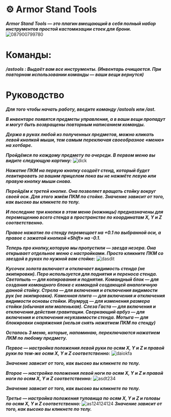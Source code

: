 # ⚙️ Armor Stand Tools
___Armor Stand Tools — это плагин вмещающий в себя полный набор инструментов простой кастомизации стоек для брони.___
![087900799780](https://sculmix.gitbook.io/~gitbook/image?url=https%3A%2F%2F1316437794-files.gitbook.io%2F~%2Ffiles%2Fv0%2Fb%2Fgitbook-x-prod.appspot.com%2Fo%2Fspaces%252F6KIFCvpJg8p9J7FpIkBA%252Fuploads%252FNxDI8ePMCXY4cqzuyuI5%252Fimage2.png%3Falt%3Dmedia%26token%3Dd4ef5485-f8ca-4f2b-8b72-36065dcde813&width=768&dpr=1&quality=100&sign=8724e2a0&sv=1)

# Команды:
___/astools : Выдаёт вам все инструменты. (Инвентарь очищается. При повторном использовании команды — ваши вещи вернутся)___
# Руководство

___Для того чтобы начать работу, введите команду /astools или /ast.___

___В инвентаре появятся предметы управления, а в ваши вещи пропадут и могут быть возвращены повторным написанием команды.___

___Держа в руках любой из полученных предметов, можно кликать левой кнопкой мыши, тем самым переключая своеобразное «меню» на хотбаре.___

___Пройдёмся по каждому предмету по очереди. В первом меню вы видите следующую картину:___
![dick](https://sculmix.gitbook.io/~gitbook/image?url=https%3A%2F%2F1316437794-files.gitbook.io%2F~%2Ffiles%2Fv0%2Fb%2Fgitbook-x-prod.appspot.com%2Fo%2Fspaces%252F6KIFCvpJg8p9J7FpIkBA%252Fuploads%252FDlszjNHbLURpiUl7TAjT%252Fimage.png%3Falt%3Dmedia%26token%3De3ef46fc-2d5d-451e-aae7-68444f7e11b9&width=768&dpr=1&quality=100&sign=6d1a1bc5&sv=1)

___Нажатие ПКМ на первую кнопку создаёт стенд, который будет левитировать за вашим прицелом пока вы не нажмёте левую или правую кнопку мыши снова.___

___Перейдём к третей кнопке. Она позволяет вращать стойку вокруг своей оси. Для этого жмём ПКМ по стойке. Значение зависит от того, как высоко вы кликнете по телу.___

___И последние три кнопки в этом меню (ножницы) предназначены для перемещению всего стенда в пространстве по координатам X, Y и Z соответственно.___

___Правое нажатие по стенду перемещает на +0.1 по выбранной оси, а правое с зажатой кнопкой «Shift» на -0.1.___

___Теперь про кнопку,которую мы пропустили — звезда незера. Она открывает отдельное меню с настройками. Просто кликните ПКМ со звездой в руках по нужной вам стойке:___
![dasdit](https://sculmix.gitbook.io/~gitbook/image?url=https%3A%2F%2F1316437794-files.gitbook.io%2F~%2Ffiles%2Fv0%2Fb%2Fgitbook-x-prod.appspot.com%2Fo%2Fspaces%252F6KIFCvpJg8p9J7FpIkBA%252Fuploads%252F6dRznUJcw765ecK45s3u%252Fimage.png%3Falt%3Dmedia%26token%3D11fc1082-5dc0-44ba-aeb8-fc472c396d1e&width=768&dpr=1&quality=100&sign=d11a04d4&sv=1)

___Кусочек золота включает и отключает видимость стенда (не экипировки).  Перо используется для поднятия и переноса стенда. Светопыль — для копирования и поднятия. Командный блок — для создания командного блока с командой создающей аналогичную данной стойку. Стрела — для включения и отключения видимости рук (не экипировки). Каменная плита — для включения и отключения видимости основы стойки. Изумруд — для изменения размера стойки (обычная или маленькая). Слеза Гаста — для включения и отключения действия гравитации. Сверкающий арбуз — для включения и отключения неуязвимости стенда.  Мотыга — для блокировки снаряжения (нельзя снять нажатием ПКМ по стенду)___

___Осталось 3 меню, которые, напоминаю, переключаются нажатием ЛКМ по любому предмету.___

___Первое — настройка положения левой руки по осям X, Y и Z и правой руки по тем-же осям X, Y и Z соответственно:___
![daiokfa](https://sculmix.gitbook.io/~gitbook/image?url=https%3A%2F%2F1316437794-files.gitbook.io%2F~%2Ffiles%2Fv0%2Fb%2Fgitbook-x-prod.appspot.com%2Fo%2Fspaces%252F6KIFCvpJg8p9J7FpIkBA%252Fuploads%252Fl8ZbQWCu8n2n0ZCCWwMC%252Fimage.png%3Falt%3Dmedia%26token%3D97f03628-b8dc-4e7c-82a2-da58e88e8193&width=768&dpr=1&quality=100&sign=deab4257&sv=1)

___Значение зависит от того, как высоко вы кликнете по телу.___

___Второе — настройка положения левой ноги по осям X, Y и Z и правой ноги по осям X, Y и Z соответственно:___
![asdt234](https://sculmix.gitbook.io/~gitbook/image?url=https%3A%2F%2F1316437794-files.gitbook.io%2F~%2Ffiles%2Fv0%2Fb%2Fgitbook-x-prod.appspot.com%2Fo%2Fspaces%252F6KIFCvpJg8p9J7FpIkBA%252Fuploads%252F6YfFwNyH8A38A98EvEJU%252Fimage.png%3Falt%3Dmedia%26token%3D7797c026-dbd1-462a-9546-3acd1feecd07&width=768&dpr=1&quality=100&sign=7016d3b3&sv=1)

___Значение зависит от того, как высоко вы кликнете по телу.___

___Третье — настройка положения туловища по осям X, Y и Z и головы по осям X, Y и Z соответственно:___
![as124124124](https://sculmix.gitbook.io/~gitbook/image?url=https%3A%2F%2F1316437794-files.gitbook.io%2F~%2Ffiles%2Fv0%2Fb%2Fgitbook-x-prod.appspot.com%2Fo%2Fspaces%252F6KIFCvpJg8p9J7FpIkBA%252Fuploads%252FpxUQKSohWbAJ8eVvWkAu%252Fimage.png%3Falt%3Dmedia%26token%3D088803fd-9856-4582-960a-df4241f35696&width=768&dpr=1&quality=100&sign=7ae7c4e2&sv=1)
___Значение зависит от того, как высоко вы кликнете по телу.___
